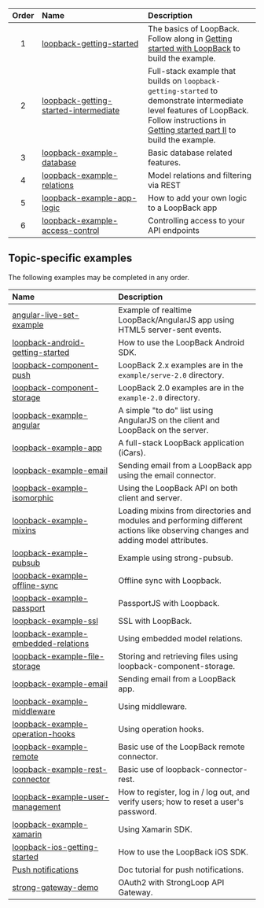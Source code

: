 <!doctype html>

<html lang="en">
<head>
    <title><!-- Insert your title here --></title>
</head>
<body>

<table><thead>
<tr>
<th align="center">Order</th>
<th align="left" width="200">Name</th>
<th align="left">Description</th>
</tr>
</thead><tbody>
<tr>
<td align="center">1</td>
<td align="left"><a href="https://github.com/strongloop/loopback-getting-started">loopback-getting-started</a></td>
<td align="left">The basics of LoopBack. Follow along in <a href="http://docs.strongloop.com/display/LB/Getting+started+with+LoopBack">Getting started with LoopBack</a> to build the example.</td>
</tr>
<tr>
<td align="center">2</td>
<td align="left"><a href="https://github.com/strongloop/loopback-getting-started-intermediate">loopback-getting-started-intermediate</a></td>
<td align="left">Full-stack example that builds on <code>loopback-getting-started</code> to demonstrate intermediate level features of LoopBack. Follow instructions in <a href="http://docs.strongloop.com/display/LB/Getting+started+part+II">Getting started part II</a> to build the example.</td>
</tr>
<tr>
<td align="center">3</td>
<td align="left"><a href="https://github.com/strongloop/loopback-example-database">loopback-example-database</a></td>
<td align="left">Basic database related features.</td>
</tr>
<tr>
<td align="center">4</td>
<td align="left"><a href="https://github.com/strongloop/loopback-example-relations">loopback-example-relations</a></td>
<td align="left">Model relations and filtering via REST</td>
</tr>
<tr>
<td align="center">5</td>
<td align="left"><a href="https://github.com/strongloop/loopback-example-app-logic">loopback-example-app-logic</a></td>
<td align="left">How to add your own logic to a LoopBack app</td>
</tr>
<tr>
<td align="center">6</td>
<td align="left"><a href="https://github.com/strongloop/loopback-example-access-control">loopback-example-access-control</a></td>
<td align="left">Controlling access to your API endpoints</td>
</tr>
</tbody></table>

<h2><a id="user-content-topic-specific-examples" class="anchor" href="#topic-specific-examples" aria-hidden="true"><span class="octicon octicon-link"></span></a>Topic-specific examples</h2>

<p>The following examples may be completed in any order.</p>

<table><thead>
<tr>
<th align="left" width="200">Name</th>
<th align="left">Description</th>
</tr>
</thead><tbody>
<tr>
<td align="left"><a href="https://github.com/strongloop/angular-live-set-example">angular-live-set-example</a></td>
<td align="left">Example of realtime LoopBack/AngularJS app using HTML5 server-sent events.</td>
</tr>
<tr>
<td align="left"><a href="https://github.com/strongloop/loopback-android-getting-started">loopback-android-getting-started</a></td>
<td align="left">How to use the LoopBack Android SDK.</td>
</tr>
<tr>
<td align="left"><a href="https://github.com/strongloop/loopback-component-push/tree/master/example/server-2.0">loopback-component-push</a></td>
<td align="left">LoopBack 2.x examples are in the <code>example/serve-2.0</code> directory.</td>
</tr>
<tr>
<td align="left"><a href="https://github.com/strongloop/loopback-component-storage/tree/master/example-2.0">loopback-component-storage</a></td>
<td align="left">LoopBack 2.0 examples are in the <code>example-2.0</code> directory.</td>
</tr>
<tr>
<td align="left"><a href="https://github.com/strongloop/loopback-example-angular">loopback-example-angular</a></td>
<td align="left">A simple "to do" list using AngularJS on the client and LoopBack on the server.</td>
</tr>
<tr>
<td align="left"><a href="https://github.com/strongloop/loopback-example-app">loopback-example-app</a></td>
<td align="left">A full-stack LoopBack application (iCars).</td>
</tr>
<tr>
<td align="left"><a href="https://github.com/strongloop/loopback-example-email">loopback-example-email</a></td>
<td align="left">Sending email from a LoopBack app using the email connector.</td>
</tr>
<tr>
<td align="left"><a href="https://github.com/strongloop/loopback-example-isomorphic">loopback-example-isomorphic</a></td>
<td align="left">Using the LoopBack API on both client and server.</td>
</tr>
<tr>
<td align="left"><a href="https://github.com/strongloop/loopback-example-mixins">loopback-example-mixins</a></td>
<td align="left">Loading mixins from  directories and modules and performing different actions like observing changes and adding model attributes.</td>
</tr>
<tr>
<td align="left"><a href="https://github.com/strongloop/loopback-example-pubsub">loopback-example-pubsub</a></td>
<td align="left">Example using strong-pubsub.</td>
</tr>
<tr>
<td align="left"><a href="https://github.com/strongloop/loopback-example-offline-sync">loopback-example-offline-sync</a></td>
<td align="left">Offline sync with Loopback.</td>
</tr>
<tr>
<td align="left"><a href="https://github.com/strongloop/loopback-example-passport">loopback-example-passport</a></td>
<td align="left">PassportJS with Loopback.</td>
</tr>
<tr>
<td align="left"><a href="https://github.com/strongloop/loopback-example-ssl">loopback-example-ssl</a></td>
<td align="left">SSL with LoopBack.</td>
</tr>
<tr>
<td align="left"><a href="https://github.com/strongloop/loopback-example-embedded-relations">loopback-example-embedded-relations</a></td>
<td align="left">Using embedded model relations.</td>
</tr>
<tr>
<td align="left"><a href="https://github.com/strongloop/loopback-example-file-storage">loopback-example-file-storage</a></td>
<td align="left">Storing and retrieving files using loopback-component-storage.</td>
</tr>
<tr>
<td align="left"><a href="https://github.com/strongloop/loopback-example-email">loopback-example-email</a></td>
<td align="left">Sending email from a LoopBack app.</td>
</tr>
<tr>
<td align="left"><a href="https://github.com/strongloop/loopback-example-middleware">loopback-example-middleware</a></td>
<td align="left">Using middleware.</td>
</tr>
<tr>
<td align="left"><a href="https://github.com/strongloop/loopback-example-operation-hooks">loopback-example-operation-hooks</a></td>
<td align="left">Using operation hooks.</td>
</tr>
<tr>
<td align="left"><a href="https://github.com/strongloop/loopback-example-remote">loopback-example-remote</a></td>
<td align="left">Basic use of the LoopBack remote connector.</td>
</tr>
<tr>
<td align="left"><a href="https://github.com/strongloop/loopback-example-rest-connector">loopback-example-rest-connector</a></td>
<td align="left">Basic use of loopback-connector-rest.</td>
</tr>
<tr>
<td align="left"><a href="https://github.com/strongloop/loopback-example-user-management">loopback-example-user-management</a></td>
<td align="left">How to register, log in / log out, and verify users; how to reset a user's password.</td>
</tr>
<tr>
<td align="left"><a href="https://github.com/strongloop/loopback-example-xamarin">loopback-example-xamarin</a></td>
<td align="left">Using Xamarin SDK.</td>
</tr>
<tr>
<td align="left"><a href="https://github.com/strongloop/loopback-ios-getting-started">loopback-ios-getting-started</a></td>
<td align="left">How to use the LoopBack iOS SDK.</td>
</tr>
<tr>
<td align="left"><a href="http://docs.strongloop.com/display/LB/Tutorial:+Push+notifications">Push notifications</a></td>
<td align="left">Doc tutorial for push notifications.</td>
</tr>
<tr>
<td align="left"><a href="https://github.com/strongloop/strong-gateway-demo">strong-gateway-demo</a></td>
<td align="left">OAuth2 with StrongLoop API Gateway.</td>
</tr>
</tbody></table>

</body>
</html>
